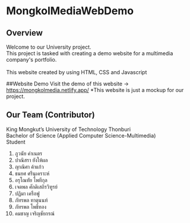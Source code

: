 # MongkolMediaWebDemo

## Overview
Welcome to our University project.<br>
This project is tasked with creating a demo website for a multimedia company's portfolio.<br>
<br>
This website created by using HTML, CSS and Javascript

##Website Demo
Visit the demo of this website -> https://mongkolmedia.netlify.app/
*This website is just a mockup for our project.

## Our Team (Contributor)
King Mongkut’s University of Technology Thonburi<br> 
Bachelor of Science (Applied Computer Science-Multimedia)<br>
Student

1. ภูวนัย คําเนตร
2. ปาณิสรา ยังให้ผล 
3. ญาณิศา ค้าแก้ว 
4. ธนยศ ศรีนุเคราะห์
5. อรุโณทัย ไพทีกุล 
6. เจตพล ศักดิเสถิรวิฑูรย์
7. ปฏิมา เครือฟู
8. ภัทรพล ทาตุนนท์
9. ภัทรพล โพธิ์ทอง
10. คมชาญ เจริญชัยกรณ์
